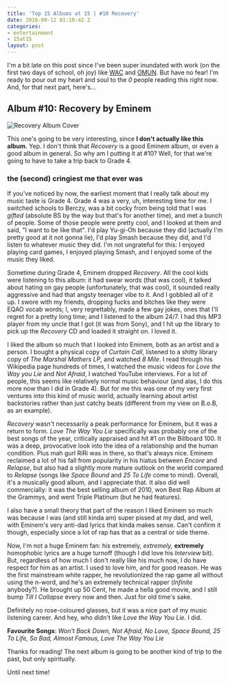 ```yaml
---
title: 'Top 15 Albums at 15 | #10 Recovery'
date: 2016-09-12 01:10:42 Z
categories:
- entertainment
- 15at15
layout: post
---
```


I'm a bit late on this post since I've been super inundated with work (on the first two days of school, oh joy) like [WAC](https://world.ac) and [OMUN](https://omun.ca). But have no fear! I'm ready to pour out my heart and soul to the *0* people reading this right now. And, for that next part, here's...


## Album #10: Recovery by Eminem

![Recovery Album Cover]({{site.baseurl}}/img/albums/recovery.jpg)

This one's going to be very interesting, since **I don't actually like this album.** Yep. I don't think that *Recovery* is a good Eminem album, or even a good album in general. So why am I putting it at #10? Well, for that we're going to have to take a trip back to Grade 4.

### the (second) cringiest me that ever was

If you've noticed by now, the earliest moment that I really talk about my music taste is Grade 4. Grade 4 was a very, uh, interesting time for me. I switched schools to Berczy, was a bit cocky from being told that I was *gifted* (absolute BS by the way but that's for another time), and met a bunch of people. Some of those people were pretty cool, and I looked at them and said, "I want to be like that". I'd play Yu-gi-Oh because they did (actually I'm pretty good at it not gonna lie), I'd play Smash because they did, and I'd listen to whatever music they did. I'm not ungrateful for this: I enjoyed playing card games, I enjoyed playing Smash, and I enjoyed some of the music they liked.

Sometime during Grade 4, Eminem dropped *Recovery*. All the cool kids were listening to this album: it had swear words (that was cool), it talked about hating on gay people (unfortunately, that was cool), it sounded really aggressive and had that angsty teenager vibe to it. And I gobbled all of it up. I swore with my friends, dropping fucks and bitches like they were EQAO vocab words; I, very regrettably, made a few gay jokes, ones that I'll regret for a pretty long time; and I listened to the album 24/7. I had this MP3 player from my uncle that I got (it was from Sony), and I hit up the library to pick up the *Recovery* CD and loaded it straight on. I loved it.

I liked the album so much that I looked into Eminem, both as an artist and a person. I bought a physical copy of *Curtain Call*, listened to a shitty library copy of *The Marshal Mathers LP*, and watched *8 Mile*. I read through his Wikipedia page hundreds of times, I watched the music videos for *Love the Way you Lie* and *Not Afraid*, I watched YouTube interviews. For a lot of people, this seems like relatively normal music behaviour (and alas, I do this more now than I did in Grade 4). But for me this was one of my very first ventures into this kind of music world, actually learning about artist backstories rather than just catchy beats (different from my view on B.o.B, as an example).

*Recovery* wasn't necessarily a peak performance for Eminem, but it was a return to form. *Love The Way You Lie* specifically was probably one of the best songs of the year, critically appraised and hit #1 on the Billboard 100. It was a deep, provocative look into the idea of a relationship and the human condition. Plus mah gurl RiRi was in there, so that's always nice. Eminem reclaimed a lot of his fall from popularity in his hiatus between *Encore* and *Relapse*, but also had a slightly more mature outlook on the world compared to *Relapse* (songs like *Space Bound* and *25 To Life* come to mind). Overall, it's a musically good album, and I appreciate that. It also did well commercially: it was the best selling album of 2010, won Best Rap Album at the Grammys, and went Triple Platinum (but he had features).

I also have a small theory that part of the reason I liked Eminem so much was because I was (and still kinda am) super pissed at my dad, and well, with Eminem's very anti-dad lyrics that kinda makes sense. Can't confirm it though, especially since a lot of rap has that as a central or side theme.

Now, I'm not a huge Eminem fan: his extremely, *extremely,* **extremely** homophobic lyrics are a huge turnoff (though I did love his *Interview* bit). But, regardless of how much I don't really like his much now, I do have respect for him as an artist. I used to love him, and for good reason. He was the first mainstream white rapper, he revolutionized the rap game all without using the n-word, and he's an extremely technical rapper (*Infinite* anybody?). He brought up 50 Cent, he made a hella good movie, and I still bump *Till I Collapse* every now and then. Just for old time's sake.

Definitely no rose-coloured glasses, but it was a nice part of my music listening career. And hey, who didn't like *Love the Way You Lie.* I did.

**Favourite Songs**: *Won't Back Down, Not Afraid, No Love, Space Bound, 25 To Life, So Bad, Almost Famous, Love The Way You Lie*

Thanks for reading! The next album is going to be another kind of trip to the past, but only spiritually.

Until next time!
